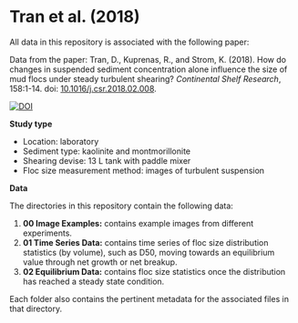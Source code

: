 # Tran et al. (2018)

All data in this repository is associated with the following paper:

Data from the paper: Tran, D., Kuprenas, R., and Strom, K. (2018). How do changes in suspended sediment concentration alone influence the size of mud flocs under steady turbulent shearing? *Continental Shelf Research*, 158:1-14. doi: [10.1016/j.csr.2018.02.008](https://doi.org/10.1016/j.csr.2018.02.008).

[![DOI](https://zenodo.org/badge/125114572.svg)](https://zenodo.org/badge/latestdoi/125114572)

__Study type__
- Location: laboratory
- Sediment type: kaolinite and montmorillonite
- Shearing devise: 13 L tank with paddle mixer
- Floc size measurement method: images of turbulent suspension

__Data__

The directories in this repository contain the following data:
1. __00 Image Examples:__ contains example images from different experiments.
2. __01 Time Series Data:__ contains time series of floc size distribution statistics (by volume), such as D50, moving towards an equilibrium value through net growth or net breakup.
3. __02 Equilibrium Data:__ contains floc size statistics once the distribution has reached a steady state condition.

Each folder also contains the pertinent metadata for the associated files in that directory.

